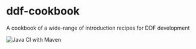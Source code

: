 # ddf-cookbook

A cookbook of a wide-range of introduction recipes for DDF development

![Java CI with Maven](https://github.com/shaundmorris/ddf-cookbook/workflows/Java%20CI%20with%20Maven/badge.svg)
